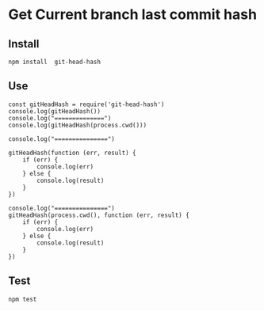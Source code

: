 # Get Current branch last commit hash
## Install
```
npm install  git-head-hash
```

## Use

```
const gitHeadHash = require('git-head-hash')
console.log(gitHeadHash())
console.log("==============")
console.log(gitHeadHash(process.cwd()))

console.log("===============")

gitHeadHash(function (err, result) {
    if (err) {
        console.log(err)
    } else {
        console.log(result)
    }
})

console.log("===============")
gitHeadHash(process.cwd(), function (err, result) {
    if (err) {
        console.log(err)
    } else {
        console.log(result)
    }
})

```

## Test

```
npm test
```